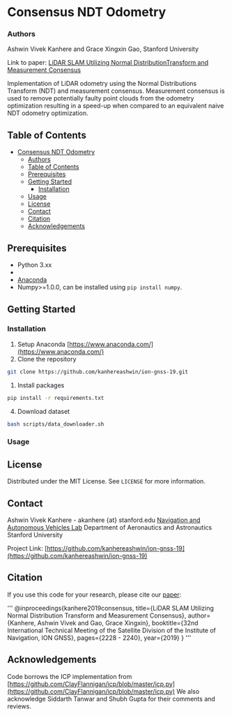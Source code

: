 # Consensus NDT Odometry
### Authors
Ashwin Vivek Kanhere and Grace Xingxin Gao, Stanford University

Link to paper: [LiDAR SLAM Utilizing Normal DistributionTransform and Measurement Consensus](https://web.stanford.edu/~gracegao/publications/conference/2019//2019_ION%20GNSS_Ashwin%20Kanhere_Consenus%20NDT%20SLAM_paper.pdf)

Implementation of LiDAR odometry using the Normal Distributions Transform (NDT) and measurement consensus. Measurement consensus is used to remove potentially faulty point clouds from the odometry optimization resulting in a speed-up when compared to an equivalent naive NDT odometry optimization.

<!-- TABLE OF CONTENTS -->
## Table of Contents

- [Consensus NDT Odometry](#consensus-ndt-odometry)
    - [Authors](#authors)
  - [Table of Contents](#table-of-contents)
  - [Prerequisites](#prerequisites)
  - [Getting Started](#getting-started)
    - [Installation](#installation)
  - [Usage](#usage)
  - [License](#license)
  - [Contact](#contact)
  - [Citation](#citation)
  - [Acknowledgements](#acknowledgements)


## Prerequisites
* Python 3.xx
* 
* [Anaconda](https://www.anaconda.com/)
* Numpy>=1.0.0, can be installed using `pip install numpy`.

<!-- GETTING STARTED -->
## Getting Started

### Installation

1. Setup Anaconda [https://www.anaconda.com/](https://www.anaconda.com/)
2. Clone the repository
```sh
git clone https://github.com/kanhereashwin/ion-gnss-19.git
```
1. Install packages
```sh
pip install -r requirements.txt
```
4. Download dataset
```sh
bash scripts/data_downloader.sh
```

<!-- Add as many subheaders as required here -->
### Usage

<!-- LICENSE -->
## License

Distributed under the MIT License. See `LICENSE` for more information.



<!-- CONTACT -->
## Contact

Ashwin Vivek Kanhere - akanhere {at} stanford.edu
[Navigation and Autonomous Vehicles Lab](http://web.stanford.edu/~gracegao/)
Department of Aeronautics and Astronautics
Stanford University


Project Link: [https://github.com/kanhereashwin/ion-gnss-19](https://github.com/kanhereashwin/ion-gnss-19)

## Citation
If you use this code for your research, please cite our [paper](https://web.stanford.edu/~gracegao/publications/conference/2019//2019_ION%20GNSS_Ashwin%20Kanhere_Consenus%20NDT%20SLAM_paper.pdf):

'''
@inproceedings{kanhere2019consensus,
  title={LiDAR SLAM Utilizing Normal Distribution Transform and Measurement Consensus},
  author={Kanhere, Ashwin Vivek and Gao, Grace Xingxin},
  booktitle={32nd International Technical Meeting of the Satellite Division of the Institute of Navigation, ION GNSS},
  pages={2228 - 2240},
  year={2019}
}
'''


<!-- ACKNOWLEDGEMENTS -->
## Acknowledgements
Code borrows the ICP implementation from [https://github.com/ClayFlannigan/icp/blob/master/icp.py](https://github.com/ClayFlannigan/icp/blob/master/icp.py) 
We also acknowledge Siddarth Tanwar and Shubh Gupta for their comments and reviews.
